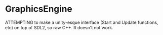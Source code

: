 # GraphicsEngine
ATTEMPTING to make a unity-esque interface (Start and Update functions, etc) on top of SDL2, so raw C++. It doesn't not work.
